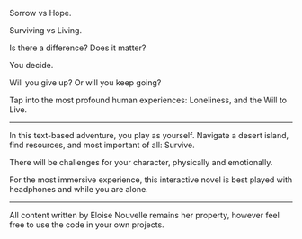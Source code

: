 Sorrow vs Hope.

Surviving vs Living.

Is there a difference? Does it matter? 

You decide.

Will you give up? Or will you keep going? 

Tap into the most profound human experiences: Loneliness, and the Will to Live.

---

In this text-based adventure, you play as yourself. Navigate a desert island, find 
resources, and most important of all: Survive.

There will be challenges for your character, physically and emotionally. 


For the most immersive experience, this interactive novel is best played with headphones and while you are alone.



---

All content written by Eloise Nouvelle remains her property, however feel free to use the code in your own projects.